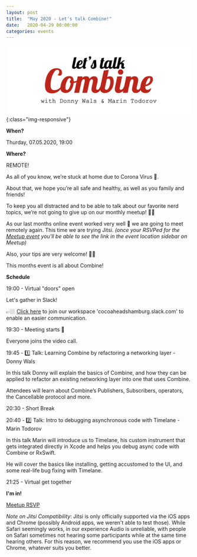 ```yaml
---
layout: post
title:  "May 2020 - Let's talk Combine!"
date:   2020-04-29 00:00:00
categories: events
---
```


![CocoaHeads May 2020](./assets/may-2020-banner.png){:class="img-responsive"}

**When?**

Thurday, 07.05.2020, 19:00

**Where?**

REMOTE!

As all of you know, we’re stuck at home due to Corona Virus 🦠.

About that, we hope you’re all safe and healthy, as well as you family and friends!

To keep you all distracted and to be able to talk about our favorite nerd topics, we’re not going to give up on our monthly meetup! 💪🏼

As our last months online event worked very well 🎉 we are going to meet remotely again. This time we are trying Jitsi. 
*(once your RSVPed for the [Meetup event](https://www.meetup.com/CocoaHeads-Hamburg/events/zkldgrybchbkb/) you'll be able to see the link in the event location sidebar on Meetup)*

Also, your tips are very welcome! 🙏🏼

This months event is all about Combine!

**Schedule**

19:00 - Virtual "doors" open

Let's gather in Slack!

👉🏼 [Click here](https://slack.cocoaheads.hamburg) to join our workspace 'cocoaheadshamburg.slack.com' to enable an easier communication.

19:30 - Meeting starts 🎉

Everyone joins the video call.

19:45 - 1️⃣ Talk: Learning Combine by refactoring a networking layer - Donny Wals

In this talk Donny will explain the basics of Combine, and how they can be applied to refactor an existing networking layer into one that uses Combine.

Attendees will learn about Combine’s Publishers, Subscribers, operators, the Cancellable protocol and more.

20:30 - Short Break

20:40 - 2️⃣ Talk: Intro to debugging asynchronous code with Timelane - Marin Todorov

In this talk Marin will introduce us to Timelane, his custom instrument that gets integrated directly in Xcode and helps you debug async code with Combine or RxSwift.

He will cover the basics like installing, getting accustomed to the UI, and some real-life bug fixing with Timelane.

21:25 - Virtual get together

**I'm in!**

[Meetup RSVP](https://www.meetup.com/CocoaHeads-Hamburg/events/zkldgrybchbkb/)



*Note on Jitsi Compatibility*: Jitsi is only officially supported via the iOS apps and Chrome (possibly Android apps, we weren't able to test those). While Safari seemingly works, in our experience Audio is unreliable, with people on Safari sometimes not hearing some participants while at the same time hearing others. For this reason, we recommend you use the iOS apps or Chrome, whatever suits you better.
